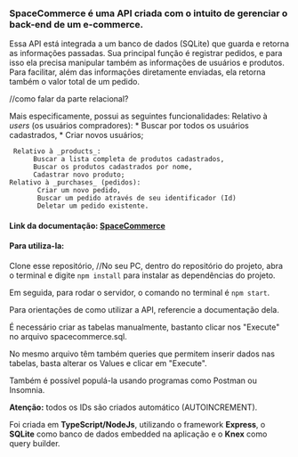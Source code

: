 ### SpaceCommerce é uma API criada com o intuito de gerenciar o back-end de um e-commerce.

Essa API está integrada a um banco de dados (SQLite) que guarda e retorna as informações passadas.
Sua principal função é registrar pedidos, e para isso ela precisa manipular também as informações de usuários e produtos.
Para facilitar, além das informações diretamente enviadas, ela retorna também o valor total de um pedido.

//como falar da parte relacional?

Mais especificamente, possui as seguintes funcionalidades:
	Relativo à _users_ (os usuários compradores):
            * Buscar por todos os usuários cadastrados,
            * Criar novos usuários;
	   
	 Relativo à _products_:
          Buscar a lista completa de produtos cadastrados, 
          Buscar os produtos cadastrados por nome,
          Cadastrar novo produto;
	Relativo à _purchases_ (pedidos):
           Criar um novo pedido,
           Buscar um pedido através de seu identificador (Id)
           Deletar um pedido existente.
	 

#### Link da documentação: [SpaceCommerce](https://documenter.getpostman.com/view/27681355/2s9Xxtxaz4#e177542b-a0ee-4c80-8435-5c3288fa3d21)

#### Para utiliza-la:
Clone esse repositório, 
//No seu PC, dentro do repositório do projeto, abra o terminal e digite `npm install` para instalar as dependências do projeto.

  Em seguida, para rodar o servidor, o comando no terminal é `npm start`.
  
  Para orientações de como utilizar a API, referencie a documentação dela.

É necessário criar as tabelas manualmente, bastanto clicar nos "Execute" no arquivo spacecommerce.sql. 

No mesmo arquivo têm também queries que permitem inserir dados nas tabelas, basta alterar os Values e clicar em "Execute".

Também é possível populá-la usando programas como Postman ou Insomnia.

**Atenção:** todos os IDs são criados automático (AUTOINCREMENT).


Foi criada em **TypeScript/NodeJs**, utilizando o framework __Express__, o **SQLite** como banco de dados embedded na aplicação e o **Knex** como query builder.
